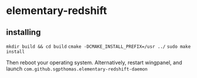 # elementary-redshift
## installing
`mkdir build && cd build`
`cmake -DCMAKE_INSTALL_PREFIX=/usr ../`
`sudo make install`

Then reboot your operating system. Alternatively, restart wingpanel, and launch `com.github.sgpthomas.elementary-redshift-daemon`
